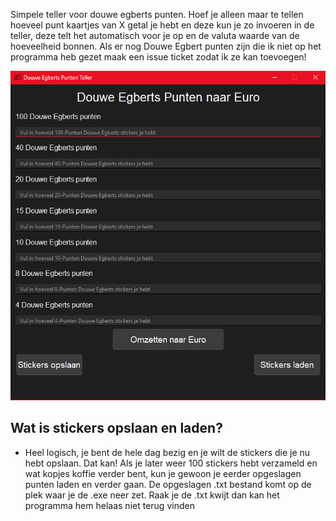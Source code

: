 Simpele teller voor douwe egberts punten. Hoef je alleen maar te tellen hoeveel punt kaartjes van X getal je hebt en deze kun je zo invoeren in de teller, deze telt het automatisch voor je op en de valuta waarde van de hoeveelheid bonnen. Als er nog Douwe Egbert punten zijn die ik niet op het programma heb gezet maak een issue ticket zodat ik ze kan toevoegen!


![Foto](https://github.com/RIPP3R1337/Douwe-Egberts-PuntenTeller/blob/main/afbeelding_2024-10-10_230137174.png)


## Wat is stickers opslaan en laden?

- Heel logisch, je bent de hele dag bezig en je wilt de stickers die je nu hebt opslaan. Dat kan! Als je later weer 100 stickers hebt verzameld en wat kopjes koffie verder bent, kun je gewoon je eerder opgeslagen punten laden en verder gaan. De opgeslagen .txt bestand komt op de plek waar je de .exe neer zet. Raak je de .txt kwijt dan kan het programma hem helaas niet terug vinden
